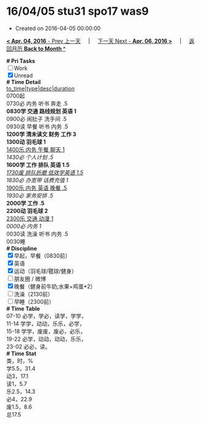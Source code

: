 # 16/04/05 stu31 spo17 was9

- Created on 2016-04-05 00:00:00

[**< Apr. 04, 2016** - Prev 上一天](/lifelogs/2016/04/d04.md) &nbsp; &nbsp; | &nbsp; &nbsp; [下一天 Next - **Apr. 06, 2016 >**](/lifelogs/2016/04/d06.md) &nbsp; &nbsp; |  &nbsp; &nbsp; [返回月历 **Back to Month ^**](/lifelogs/2016/04/index.md)
<br/><div><b># Pri Tasks</b></div><div><input type="checkbox"/>Work</div><div><input checked="true" type="checkbox"/>Unread</div><div><b># Time Detail</b></div><div><u>to_time|type|desc|duration</u></div><div>0700起</div><div>0730必 内务 听书 奔走 .5</div><div><b>0830学 交通 路线规划 英语 1</b></div><div>0900必 闹肚子 洗手间 .5</div><div>0930读 早餐 听书 内务 .5</div><div><b>1200学 清未读文 财务 工作 3</b></div><div><b>1300动 羽毛球 1</b></div><div><u>1400乐 内务 午餐 聊天 1</u></div><div><i>1430必 个人计划 .5</i></div><div><b>1600学 工作 排队 英语 1.5</b></div><div><u><i>1730废 排队折磨 低效学英语 1.5</i></u></div><div><i>1830必 办宽带 话费充值 1</i></div><div><u>1900乐 内务 英语 晚餐 .5</u></div><div><i>1930必 家务安排 .5</i></div><div><b>2000学 工作 .5</b></div><div><b>2200动 羽毛球 2</b></div><div><u>2300乐 交通 动漫 1</u></div><div><i>0000必 内务 1</i></div><div>0030读 洗澡 听书 内务 .5</div><div>0030睡</div><div><b># Discipline</b></div><div><input checked="true" type="checkbox"/>早起，早餐（0830前）</div><div><input checked="true" type="checkbox"/>英语</div><div><input checked="true" type="checkbox"/>运动（羽毛球/毽球/健身）</div><div><input type="checkbox"/>朋友圈 / 微博</div><div><input checked="true" type="checkbox"/>晚餐（健身前牛奶;水果+鸡蛋*2）</div><div><input type="checkbox"/>洗澡（2130前）</div><div><input type="checkbox"/>早睡（2300前）</div><div><b># Time Table</b></div><div>07-10 必学，学必，读学，学学，</div><div>11-14 学学，动动，乐乐，必学，</div><div>15-18 学学，废废，废必，必乐，</div><div>19-22 必学，动动，动动，乐乐，</div><div>23-02 必必，读。</div><div><b># Time Stat</b></div><div>类，时，%</div><div>学5.5，31.4</div><div>动3，17.1</div><div>读1，5.7</div><div>乐2.5，14.3</div><div>必4，22.9</div><div>废1.5，8.6</div><div>总17.5</div>
